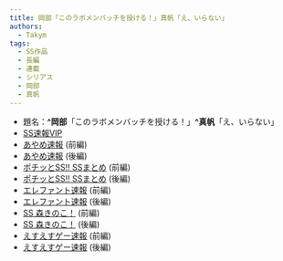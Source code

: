 ```yaml
---
title: 岡部「このラボメンバッチを授ける！」真帆「え、いらない」
authors:
  - Takym
tags:
  - SS作品
  - 長編
  - 連載
  - シリアス
  - 岡部
  - 真帆
---
```

- 題名：**^岡部**「このラボメンバッチを授ける！」**^真帆**「え、いらない」
- [SS速報VIP](https://ex14.vip2ch.com/test/read.cgi/news4ssnip/1530382344/)
- [あやめ速報](https://ayamevip.com/archives/52261990.html) (前編)
- [あやめ速報](https://ayamevip.com/archives/52261992.html) (後編)
- [ポチッとSS!! SSまとめ](http://potittoss.blog.jp/archives/1071731115.html) (前編)
- [ポチッとSS!! SSまとめ](http://potittoss.blog.jp/archives/1071731116.html) (後編)
- [エレファント速報](http://elephant.2chblog.jp/archives/52231279.html) (前編)
- [エレファント速報](http://elephant.2chblog.jp/archives/52231280.html) (後編)
- [SS 森きのこ！](http://morikinoko.com/archives/52113989.html) (前編)
- [SS 森きのこ！](http://morikinoko.com/archives/52113990.html) (後編)
- [えすえすゲー速報](http://blog.livedoor.jp/h616r825/archives/52253459.html) (前編)
- [えすえすゲー速報](http://blog.livedoor.jp/h616r825/archives/52253463.html) (後編)
